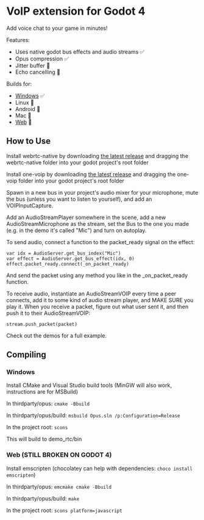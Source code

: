 # VoIP extension for Godot 4

Add voice chat to your game in minutes!

Features:
- Uses native godot bus effects and audio streams ✅
- Opus compression ✅
- Jitter buffer 🚧
- Echo cancelling 🚧

Builds for:
- [Windows](#windows) ✅
- Linux 🚧
- Android 🚧
- Mac 🚧
- [Web](#web-still-broken-on-godot-4) 🚧

## How to Use

Install webrtc-native by downloading [the latest release](https://github.com/godotengine/webrtc-native/releases) and dragging the webrtc-native folder into your godot project's root folder

Install one-voip by downloading [the latest release](https://github.com/RevoluPowered/one-voip-godot-4/releases) and dragging the one-voip folder into your godot project's root folder

Spawn in a new bus in your project's audio mixer for your microphone, mute the bus (unless you want to listen to yourself), and add an VOIPInputCapture.

Add an AudioStreamPlayer somewhere in the scene, add a new AudioStreamMicrophone as the stream, set the Bus to the one you made (e.g. in the demo it's called "Mic") and turn on autoplay.

To send audio, connect a function to the packet_ready signal on the effect:
```
var idx = AudioServer.get_bus_index("Mic")
var effect = AudioServer.get_bus_effect(idx, 0)
effect.packet_ready.connect(_on_packet_ready)
```
And send the packet using any method you like in the _on_packet_ready function.

To receive audio, instantiate an AudioStreamVOIP every time a peer connects, add it to some kind of audio stream player, and MAKE SURE you play it. When you receive a packet, figure out what user sent it, and then push it to their AudioStreamVOIP:
```
stream.push_packet(packet)
```

Check out the demos for a full example.

## Compiling

### Windows

Install CMake and Visual Studio build tools (MinGW will also work, instructions are for MSBuild)

In thirdparty/opus: `cmake -Bbuild`

In thirdparty/opus/build: `msbuild Opus.sln /p:Configuration=Release`

In the project root: `scons`

This will build to demo_rtc/bin

### Web (STILL BROKEN ON GODOT 4)

Install emscripten (chocolatey can help with dependencies: `choco install emscripten`)

In thirdparty/opus: `emcmake cmake -Bbuild`

In thirdparty/opus/build: `make`

In the project root: `scons platform=javascript`
